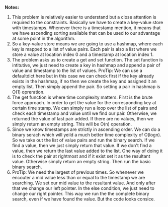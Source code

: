 **Notes:** 

1. This problem is relatively easier to understand but a close attention is required to the constraints. Basically we have to create a key-value store with timestamps. Whenever there is a timestamp mention, it means that we have ascending sorting available that can be used to our advantage at some point in the algorithm.
2. So a key-value store means we are going to use a hashmap, where each key is mapped to a list of value pairs. Each pair is also a list where we store a value at location index 0 and a timestamp at location index 1.
3. The problem asks us to create a get and set function. The set function is intitutive, we just need to create a key in hashmap and append a pair of value and timestamp to the list of values. ProTip: We can use a defaultdict here but in this case we can check first if the key already exists in the hashmap, if no then we create the key and assigned it an empty list. Then simply append the pair. So setting a pair in hashmap is O(1) opreration.
4. The get function is where time complexity matters. First is the brute force approach. In order to get the value for the corresponding key at certain time stamp. We can simply run a loop over the list of pairs and check each timestamp and value until we find our pair. Otherwise, we returned the value of last pair added. If there are no values, then we simply return an empty string. This will be O(n) operation.
5. Since we know timestamps are strictly in ascending order. We can do a binary serach which will yeild a much better time complexity of O(logn). So we take out the list of value pairs and run the binary search. If we find a value, then we just simply return that value. If we don't find a value, then we return the last value added to the list. One way of doing it is to check the pair at rightmost and if it exist set it as the resultant value. Otherwise simply return an empty string. Then run the basic binary search.
6. ProTip: We need the largest of previous times. So whenever we encouter a mid value less than or equal to the timestamp we are searching. We set our mid value to the resultant value. And only after that we change our left pointer. In the else condition, we just need to change our right pointer. This way we run the the complete binary search, even if we have found the value. But the code looks consice.
